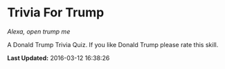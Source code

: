 # Trivia For Trump
*Alexa, open trump me*

A Donald Trump Trivia Quiz.   If you like Donald Trump please rate this skill.

**Last Updated:** 2016-03-12 16:38:26